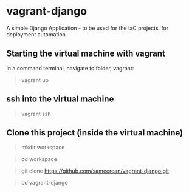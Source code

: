 # vagrant-django
A simple Django Application - to be used for the IaC projects, for deployment automation

## Starting the virtual machine with vagrant 

In a command terminal, navigate to folder, vagrant:
> vagrant up

## ssh into the virtual machine
> vagrant ssh

## Clone this project (inside the virtual machine)

> mkdir workspace

> cd workspace

> git clone https://github.com/sameerean/vagrant-django.git

> cd vagrant-django

